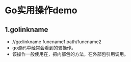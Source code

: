 # Go实用操作demo

## 1.golinkname
- //go:linkname funcname1 path/funcname2
- go源码中经常会看到的骚操作。
- 该操作一般使用在，把内部包的方法，在外部包引用调用。
